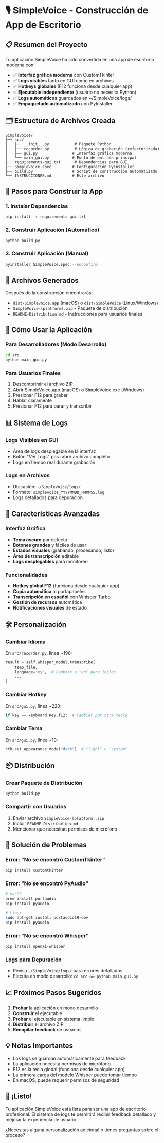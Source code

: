 # 🎙️ SimpleVoice - Construcción de App de Escritorio

## 📋 Resumen del Proyecto

Tu aplicación SimpleVoice ha sido convertida en una app de escritorio moderna con:

- ✅ **Interfaz gráfica moderna** con CustomTkinter
- ✅ **Logs visibles** tanto en GUI como en archivos
- ✅ **Hotkeys globales** (F12 funciona desde cualquier app)
- ✅ **Ejecutable independiente** (usuario no necesita Python)
- ✅ **Logs automáticos** guardados en ~/SimpleVoice/logs/
- ✅ **Empaquetado automatizado** con PyInstaller

## 🗂️ Estructura de Archivos Creada

```
SimpleVoice/
├── src/
│   ├── __init__.py           # Paquete Python
│   ├── recorder.py           # Lógica de grabación (refactorizada)
│   ├── gui.py               # Interfaz gráfica moderna
│   └── main_gui.py          # Punto de entrada principal
├── requirements-gui.txt      # Dependencias para GUI
├── SimpleVoice.spec         # Configuración PyInstaller
├── build.py                 # Script de construcción automatizado
└── INSTRUCCIONES.md         # Este archivo
```

## 🚀 Pasos para Construir la App

### 1. Instalar Dependencias
```bash
pip install -r requirements-gui.txt
```

### 2. Construir Aplicación (Automático)
```bash
python build.py
```

### 3. Construir Aplicación (Manual)
```bash
pyinstaller SimpleVoice.spec --noconfirm
```

## 📁 Archivos Generados

Después de la construcción encontrarás:

- `dist/SimpleVoice.app` (macOS) o `dist/SimpleVoice` (Linux/Windows)
- `SimpleVoice-[platform].zip` - Paquete de distribución
- `README-Distribution.md` - Instrucciones para usuarios finales

## 🎯 Cómo Usar la Aplicación

### Para Desarrolladores (Modo Desarrollo)
```bash
cd src
python main_gui.py
```

### Para Usuarios Finales
1. Descomprimir el archivo ZIP
2. Abrir SimpleVoice.app (macOS) o SimpleVoice.exe (Windows)
3. Presionar F12 para grabar
4. Hablar claramente
5. Presionar F12 para parar y transcribir

## 📊 Sistema de Logs

### Logs Visibles en GUI
- Área de logs desplegable en la interfaz
- Botón "Ver Logs" para abrir archivo completo
- Logs en tiempo real durante grabación

### Logs en Archivos
- Ubicación: `~/SimpleVoice/logs/`
- Formato: `simplevoice_YYYYMMDD_HHMMSS.log`
- Logs detallados para depuración

## 🔧 Características Avanzadas

### Interfaz Gráfica
- **Tema oscuro** por defecto
- **Botones grandes** y fáciles de usar
- **Estados visuales** (grabando, procesando, listo)
- **Área de transcripción** editable
- **Logs desplegables** para monitoreo

### Funcionalidades
- **Hotkey global F12** (funciona desde cualquier app)
- **Copia automática** al portapapeles
- **Transcripción en español** con Whisper Turbo
- **Gestión de recursos** automática
- **Notificaciones visuales** de estado

## 🛠️ Personalización

### Cambiar Idioma
En `src/recorder.py`, línea ~190:
```python
result = self.whisper_model.transcribe(
    temp_file,
    language="es",  # Cambiar a "en" para inglés
    ...
)
```

### Cambiar Hotkey
En `src/gui.py`, línea ~220:
```python
if key == keyboard.Key.f12:  # Cambiar por otra tecla
```

### Cambiar Tema
En `src/gui.py`, línea ~19:
```python
ctk.set_appearance_mode("dark")  # "light" o "system"
```

## 📦 Distribución

### Crear Paquete de Distribución
```bash
python build.py
```

### Compartir con Usuarios
1. Enviar archivo `SimpleVoice-[platform].zip`
2. Incluir `README-Distribution.md`
3. Mencionar que necesitan permisos de micrófono

## 🔧 Solución de Problemas

### Error: "No se encontró CustomTkinter"
```bash
pip install customtkinter
```

### Error: "No se encontró PyAudio"
```bash
# macOS
brew install portaudio
pip install pyaudio

# Linux
sudo apt-get install portaudio19-dev
pip install pyaudio
```

### Error: "No se encontró Whisper"
```bash
pip install openai-whisper
```

### Logs para Depuración
- Revisa `~/SimpleVoice/logs/` para errores detallados
- Ejecuta en modo desarrollo: `cd src && python main_gui.py`

## 📈 Próximos Pasos Sugeridos

1. **Probar** la aplicación en modo desarrollo
2. **Construir** el ejecutable
3. **Probar** el ejecutable en sistema limpio
4. **Distribuir** el archivo ZIP
5. **Recopilar feedback** de usuarios

## 💡 Notas Importantes

- Los logs se guardan automáticamente para feedback
- La aplicación necesita permisos de micrófono
- F12 es la tecla global (funciona desde cualquier app)
- La primera carga del modelo Whisper puede tomar tiempo
- En macOS, puede requerir permisos de seguridad

## 🎉 ¡Listo!

Tu aplicación SimpleVoice está lista para ser una app de escritorio profesional. El sistema de logs te permitirá recibir feedback detallado y mejorar la experiencia de usuario.

¿Necesitas alguna personalización adicional o tienes preguntas sobre el proceso? 